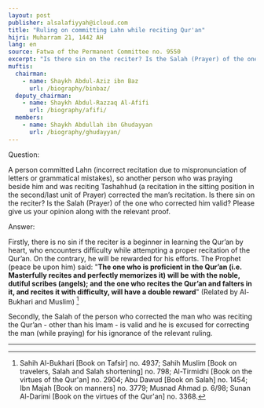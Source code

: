 ```yaml
---
layout: post
publisher: alsalafiyyah@icloud.com
title: "Ruling on committing Lahn while reciting Qur'an"
hijri: Muharram 21, 1442 AH
lang: en
source: Fatwa of the Permanent Committee no. 9550
excerpt: "Is there sin on the reciter? Is the Salah (Prayer) of the one who corrected him valid? Please give us your opinion along with the relevant proof."
muftis:
  chairman: 
    - name: Shaykh Abdul-Aziz ibn Baz
      url: /biography/binbaz/
  deputy_chairman:
    - name: Shaykh Abdul-Razzaq Al-Afifi
      url: /biography/afifi/
  members: 
    - name: Shaykh Abdullah ibn Ghudayyan
      url: /biography/ghudayyan/
---
```


Question:

A person committed Lahn (incorrect recitation due to mispronunciation of letters or grammatical mistakes), so another person who was praying beside him and was reciting Tashahhud (a recitation in the sitting position in the second/last unit of Prayer) corrected the man’s recitation. Is there sin on the reciter? Is the Salah (Prayer) of the one who corrected him valid? Please give us your opinion along with the relevant proof.  

Answer:

Firstly, there is no sin if the reciter is a beginner in learning the Qur’an by heart, who encounters difficulty while attempting a proper recitation of the Qur’an. On the contrary, he will be rewarded for his efforts. The Prophet (peace be upon him) said: "**The one who is proficient in the Qur’an (i.e. Masterfully recites and perfectly memorizes it) will be with the noble, dutiful scribes (angels); and the one who recites the Qur’an and falters in it, and recites it with difficulty, will have a double reward**" (Related by Al-Bukhari and Muslim) [^1] 

Secondly, the Salah of the person who corrected the man who was reciting the Qur’an - other than his Imam - is valid and he is excused for correcting the man (while praying) for his ignorance of the relevant ruling.

---

[^1]: Sahih Al-Bukhari [Book on Tafsir] no. 4937; Sahih Muslim [Book on travelers, Salah and Salah shortening] no. 798; Al-Tirmidhi [Book on the virtues of the Qur'an] no. 2904; Abu Dawud [Book on Salah] no. 1454; Ibn Majah [Book on manners] no. 3779; Musnad Ahmad p. 6/98; Sunan Al-Darimi [Book on the virtues of the Qur'an] no. 3368.
